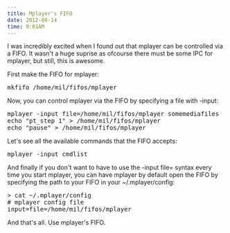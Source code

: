 ```yaml
---
title: Mplayer's FIFO
date: 2012-08-14
time: 9:01AM
---
```

I was incredibly excited when I found out that mplayer can be controlled via a FIFO. It wasn't a huge suprise as ofcourse there must be some IPC for mplayer, but still, this is awesome.

First make the FIFO for mplayer:

<pre class="sh_c">
mkfifo /home/mil/fifos/mplayer
</pre>

Now, you can control mplayer via the FIFO by specifying a file with -input:

<pre class="sh_c">
mplayer -input file=/home/mil/fifos/mplayer somemediafiles 
echo "pt_step 1" > /home/mil/fifos/mplayer
echo "pause" > /home/mil/fifos/mplayer
</pre>

Let's see all the available commands that the FIFO accepts:

<pre class="sh_c">mplayer -input cmdlist</pre>

And finally if you don't want to have to use the -input file= syntax every time you start mplayer, you can have mplayer by default open the FIFO by specifying the path to your FIFO in your ~/.mplayer/config:

<pre class="sh_c">
> cat ~/.mplayer/config
# mplayer config file
input=file=/home/mil/fifos/mplayer
</pre>

And that's all. Use mplayer's FIFO.
